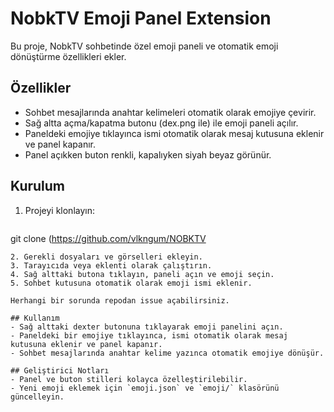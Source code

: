 # NobkTV Emoji Panel Extension

Bu proje, NobkTV sohbetinde özel emoji paneli ve otomatik emoji dönüştürme özellikleri ekler.

## Özellikler
- Sohbet mesajlarında anahtar kelimeleri otomatik olarak emojiye çevirir.
- Sağ altta açma/kapatma butonu (dex.png ile) ile emoji paneli açılır.
- Paneldeki emojiye tıklayınca ismi otomatik olarak mesaj kutusuna eklenir ve panel kapanır.
- Panel açıkken buton renkli, kapalıyken siyah beyaz görünür.

## Kurulum
1. Projeyi klonlayın:
   ```sh
git clone (https://github.com/vlkngum/NOBKTV
   ```
2. Gerekli dosyaları ve görselleri ekleyin.
3. Tarayıcıda veya eklenti olarak çalıştırın.
4. Sağ alttaki butona tıklayın, paneli açın ve emoji seçin.
5. Sohbet kutusuna otomatik olarak emoji ismi eklenir.

Herhangi bir sorunda repodan issue açabilirsiniz.

## Kullanım
- Sağ alttaki dexter butonuna tıklayarak emoji panelini açın.
- Paneldeki bir emojiye tıklayınca, ismi otomatik olarak mesaj kutusuna eklenir ve panel kapanır.
- Sohbet mesajlarında anahtar kelime yazınca otomatik emojiye dönüşür.

## Geliştirici Notları
- Panel ve buton stilleri kolayca özelleştirilebilir.
- Yeni emoji eklemek için `emoji.json` ve `emoji/` klasörünü güncelleyin.
